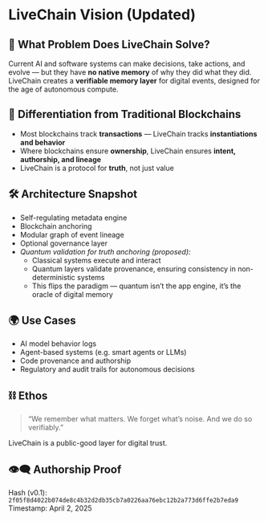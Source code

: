 
# LiveChain Vision (Updated)

## 🧠 What Problem Does LiveChain Solve?

Current AI and software systems can make decisions, take actions, and evolve — but they have **no native memory** of why they did what they did.  
LiveChain creates a **verifiable memory layer** for digital events, designed for the age of autonomous compute.

## 🔐 Differentiation from Traditional Blockchains

- Most blockchains track **transactions** — LiveChain tracks **instantiations and behavior**
- Where blockchains ensure **ownership**, LiveChain ensures **intent, authorship, and lineage**
- LiveChain is a protocol for **truth**, not just value

## 🛠️ Architecture Snapshot

- Self-regulating metadata engine
- Blockchain anchoring
- Modular graph of event lineage
- Optional governance layer
- *Quantum validation for truth anchoring (proposed):*
  - Classical systems execute and interact
  - Quantum layers validate provenance, ensuring consistency in non-deterministic systems
  - This flips the paradigm — quantum isn’t the app engine, it’s the oracle of digital memory

## 🌍 Use Cases

- AI model behavior logs
- Agent-based systems (e.g. smart agents or LLMs)
- Code provenance and authorship
- Regulatory and audit trails for autonomous decisions

## ⛓️ Ethos

> “We remember what matters. We forget what’s noise. And we do so verifiably.”

LiveChain is a public-good layer for digital trust.

## 👁️‍🗨️ Authorship Proof

Hash (v0.1): `2f05f8d4022b074de8c4b32d2db35cb7a0226aa76ebc12b2a773d6ffe2b7eda9`  
Timestamp: April 2, 2025
